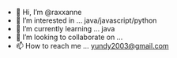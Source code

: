 - 👋 Hi, I’m @raxxanne
- 👀 I’m interested in ... java/javascript/python 
- 🌱 I’m currently learning ... java 
- 💞️ I’m looking to collaborate on ...
- 📫 How to reach me ... yundy2003@gmail.com

<!---
raxxanne/raxxanne is a ✨ special ✨ repository because its `README.md` (this file) appears on your GitHub profile.
You can click the Preview link to take a look at your changes.
--->
